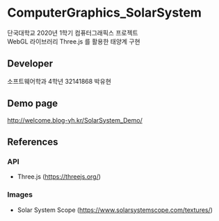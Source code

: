 # ComputerGraphics_SolarSystem
단국대학교 2020년 1학기 컴퓨터그래픽스 프로젝트<br>
WebGL 라이브러리 Three.js 를 활용한 태양계 구현

## Developer
소프트웨어학과 4학년 32141868 박유현

## Demo page
http://welcome.blog-yh.kr/SolarSystem_Demo/

## References
### API
- Three.js (https://threejs.org/)
### Images
- Solar System Scope (https://www.solarsystemscope.com/textures/)

